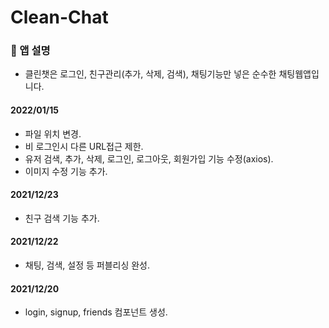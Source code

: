 # Clean-Chat

### 🔎 앱 설명
- 클린챗은 로그인, 친구관리(추가, 삭제, 검색), 채팅기능만 넣은 순수한 채팅웹앱입니다.

#### 2022/01/15
- 파일 위치 변경.
- 비 로그인시 다른 URL접근 제한.
- 유저 검색, 추가, 삭제, 로그인, 로그아웃, 회원가입 기능 수정(axios).
- 이미지 수정 기능 추가.

#### 2021/12/23
- 친구 검색 기능 추가.

#### 2021/12/22
- 채팅, 검색, 설정 등 퍼블리싱 완성.

#### 2021/12/20
- login, signup, friends 컴포넌트 생성.